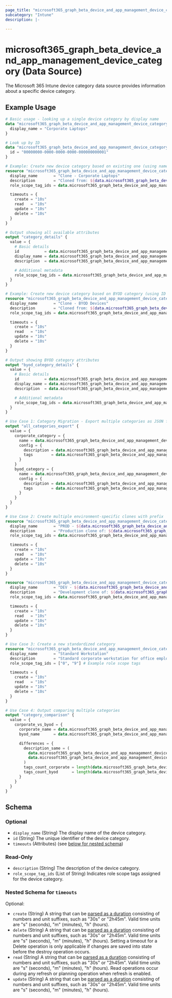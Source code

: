 ```yaml
---
page_title: "microsoft365_graph_beta_device_and_app_management_device_category Data Source - terraform-provider-microsoft365"
subcategory: "Intune"
description: |-
  
---
```


# microsoft365_graph_beta_device_and_app_management_device_category (Data Source)

The Microsoft 365 Intune device category data source provides information about a specific device category.

## Example Usage

```terraform
# Basic usage - looking up a single device category by display name
data "microsoft365_graph_beta_device_and_app_management_device_category" "by_name" {
  display_name = "Corporate Laptops"
}

# Look up by ID
data "microsoft365_graph_beta_device_and_app_management_device_category" "byod_category" {
  id = "00000000-0000-0000-0000-000000000001"
}

# Example: Create new device category based on existing one (using name lookup)
resource "microsoft365_graph_beta_device_and_app_management_device_category" "clone_corporate" {
  display_name       = "Clone - Corporate Laptops"
  description        = "Cloned from: ${data.microsoft365_graph_beta_device_and_app_management_device_category.by_name.description}"
  role_scope_tag_ids = data.microsoft365_graph_beta_device_and_app_management_device_category.by_name.role_scope_tag_ids

  timeouts = {
    create = "10s"
    read   = "10s"
    update = "10s"
    delete = "10s"
  }
}

# Output showing all available attributes
output "category_details" {
  value = {
    # Basic details
    id           = data.microsoft365_graph_beta_device_and_app_management_device_category.by_name.id
    display_name = data.microsoft365_graph_beta_device_and_app_management_device_category.by_name.display_name
    description  = data.microsoft365_graph_beta_device_and_app_management_device_category.by_name.description

    # Additional metadata
    role_scope_tag_ids = data.microsoft365_graph_beta_device_and_app_management_device_category.by_name.role_scope_tag_ids
  }
}

# Example: Create new device category based on BYOD category (using ID lookup)
resource "microsoft365_graph_beta_device_and_app_management_device_category" "clone_byod" {
  display_name       = "Clone - BYOD Devices"
  description        = "Cloned from: ${data.microsoft365_graph_beta_device_and_app_management_device_category.byod_category.description}"
  role_scope_tag_ids = data.microsoft365_graph_beta_device_and_app_management_device_category.byod_category.role_scope_tag_ids

  timeouts = {
    create = "10s"
    read   = "10s"
    update = "10s"
    delete = "10s"
  }
}

# Output showing BYOD category attributes
output "byod_category_details" {
  value = {
    # Basic details
    id           = data.microsoft365_graph_beta_device_and_app_management_device_category.byod_category.id
    display_name = data.microsoft365_graph_beta_device_and_app_management_device_category.byod_category.display_name
    description  = data.microsoft365_graph_beta_device_and_app_management_device_category.byod_category.description

    # Additional metadata
    role_scope_tag_ids = data.microsoft365_graph_beta_device_and_app_management_device_category.byod_category.role_scope_tag_ids
  }
}

# Use Case 1: Category Migration - Export multiple categories as JSON for documentation/migration
output "all_categories_export" {
  value = {
    corporate_category = {
      name = data.microsoft365_graph_beta_device_and_app_management_device_category.by_name.display_name
      config = {
        description = data.microsoft365_graph_beta_device_and_app_management_device_category.by_name.description
        tags        = data.microsoft365_graph_beta_device_and_app_management_device_category.by_name.role_scope_tag_ids
      }
    }
    byod_category = {
      name = data.microsoft365_graph_beta_device_and_app_management_device_category.byod_category.display_name
      config = {
        description = data.microsoft365_graph_beta_device_and_app_management_device_category.byod_category.description
        tags        = data.microsoft365_graph_beta_device_and_app_management_device_category.byod_category.role_scope_tag_ids
      }
    }
  }
}

# Use Case 2: Create multiple environment-specific clones with prefix
resource "microsoft365_graph_beta_device_and_app_management_device_category" "prod_clone" {
  display_name       = "PROD - ${data.microsoft365_graph_beta_device_and_app_management_device_category.byod_category.display_name}"
  description        = "Production clone of: ${data.microsoft365_graph_beta_device_and_app_management_device_category.byod_category.description}"
  role_scope_tag_ids = data.microsoft365_graph_beta_device_and_app_management_device_category.byod_category.role_scope_tag_ids

  timeouts = {
    create = "10s"
    read   = "10s"
    update = "10s"
    delete = "10s"
  }
}

resource "microsoft365_graph_beta_device_and_app_management_device_category" "dev_clone" {
  display_name       = "DEV - ${data.microsoft365_graph_beta_device_and_app_management_device_category.byod_category.display_name}"
  description        = "Development clone of: ${data.microsoft365_graph_beta_device_and_app_management_device_category.byod_category.description}"
  role_scope_tag_ids = data.microsoft365_graph_beta_device_and_app_management_device_category.byod_category.role_scope_tag_ids

  timeouts = {
    create = "10s"
    read   = "10s"
    update = "10s"
    delete = "10s"
  }
}

# Use Case 3: Create a new standardized category
resource "microsoft365_graph_beta_device_and_app_management_device_category" "standard_workstation" {
  display_name       = "Standard Workstation"
  description        = "Standard corporate workstation for office employees"
  role_scope_tag_ids = ["0", "9"] # Example role scope tags

  timeouts = {
    create = "10s"
    read   = "10s"
    update = "10s"
    delete = "10s"
  }
}

# Use Case 4: Output comparing multiple categories
output "category_comparison" {
  value = {
    corporate_vs_byod = {
      corporate_name = data.microsoft365_graph_beta_device_and_app_management_device_category.by_name.display_name
      byod_name      = data.microsoft365_graph_beta_device_and_app_management_device_category.byod_category.display_name

      differences = {
        description_same = (
          data.microsoft365_graph_beta_device_and_app_management_device_category.by_name.description ==
          data.microsoft365_graph_beta_device_and_app_management_device_category.byod_category.description
        )
        tags_count_corporate = length(data.microsoft365_graph_beta_device_and_app_management_device_category.by_name.role_scope_tag_ids)
        tags_count_byod      = length(data.microsoft365_graph_beta_device_and_app_management_device_category.byod_category.role_scope_tag_ids)
      }
    }
  }
}
```

<!-- schema generated by tfplugindocs -->
## Schema

### Optional

- `display_name` (String) The display name of the device category.
- `id` (String) The unique identifier of the device category.
- `timeouts` (Attributes) (see [below for nested schema](#nestedatt--timeouts))

### Read-Only

- `description` (String) The description of the device category.
- `role_scope_tag_ids` (List of String) Indicates role scope tags assigned for the device category.

<a id="nestedatt--timeouts"></a>
### Nested Schema for `timeouts`

Optional:

- `create` (String) A string that can be [parsed as a duration](https://pkg.go.dev/time#ParseDuration) consisting of numbers and unit suffixes, such as "30s" or "2h45m". Valid time units are "s" (seconds), "m" (minutes), "h" (hours).
- `delete` (String) A string that can be [parsed as a duration](https://pkg.go.dev/time#ParseDuration) consisting of numbers and unit suffixes, such as "30s" or "2h45m". Valid time units are "s" (seconds), "m" (minutes), "h" (hours). Setting a timeout for a Delete operation is only applicable if changes are saved into state before the destroy operation occurs.
- `read` (String) A string that can be [parsed as a duration](https://pkg.go.dev/time#ParseDuration) consisting of numbers and unit suffixes, such as "30s" or "2h45m". Valid time units are "s" (seconds), "m" (minutes), "h" (hours). Read operations occur during any refresh or planning operation when refresh is enabled.
- `update` (String) A string that can be [parsed as a duration](https://pkg.go.dev/time#ParseDuration) consisting of numbers and unit suffixes, such as "30s" or "2h45m". Valid time units are "s" (seconds), "m" (minutes), "h" (hours).